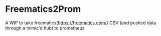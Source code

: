 # Freematics2Prom
A WIP to take freematics(https://freematics.com/) CSV (and pushed data through a mimic'd hub) to prometheus
